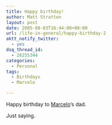 ```yaml
---
title: Happy birthday!
author: Matt Stratton
layout: post
date: 2005-08-03T16:44:00+00:00
url: /life-in-general/happy-birthday-2
aktt_notify_twitter:
  - yes
dsq_thread_id:
  - 28255344
categories:
  - Personal
tags:
  - Birthdays
  - Marcelo

---
```

Happy birthday to  [Marcelo][1]&#8216;s dad.

Just saying.

 [1]: http://mteson.livejournal.com
